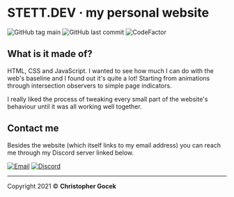 # **STETT.DEV** &middot; my personal website

![GitHub tag main](https://img.shields.io/github/v/tag/stettdev/website?label=version) ![GitHub last commit](https://img.shields.io/github/last-commit/stettdev/website) ![CodeFactor](https://www.codefactor.io/repository/github/stettdev/website/badge)
## **What is it made of?**

HTML, CSS and JavaScript. I wanted to see how much I can do with the web's baseline and I found out it's quite a lot! Starting from animations through intersection observers to simple page indicators.

I really liked the process of tweaking every small part of the website's behaviour until it was all working well together.

## **Contact me**

Besides the website (which itself links to my email address) you can reach me through my Discord server linked below.

[![Email](https://img.shields.io/badge/email-contact@stett.dev-731C7F?logo=minutemailer&logoColor=fff)](mailto:contact@stett.dev) [![Discord](https://img.shields.io/discord/883358379869896784?color=%237289da&label=join&logo=discord&logoColor=%23ffffff)](https://discord.gg/kfTHe77twD)

---

Copyright 2021 &copy; **Christopher Gocek**
